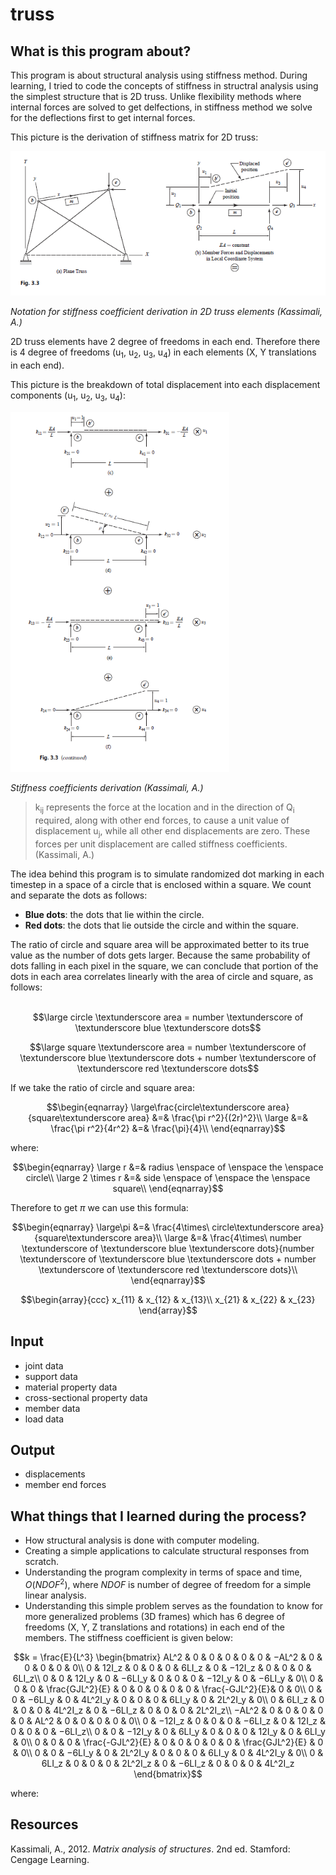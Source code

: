 # truss

## What is this program about?
This program is about structural analysis using stiffness method. 
During learning, I tried to code the concepts of stiffness in structral analysis using the simplest structure that is 2D truss.
Unlike flexibility methods where internal forces are solved to get delfections, in stiffness method we solve for the deflections first to get internal forces.

This picture is the derivation of stiffness matrix for 2D truss:

<img src="img/1.PNG" alt="2D truss structural elements" width="700"/>

*Notation for stiffness coefficient derivation in 2D truss elements (Kassimali, A.)*

2D truss elements have 2 degree of freedoms in each end. Therefore there is 4 degree of freedoms (u<sub>1</sub>, u<sub>2</sub>, u<sub>3</sub>, u<sub>4</sub>) in each elements (X, Y translations in each end).

This picture is the breakdown of total displacement into each displacement components (u<sub>1</sub>, u<sub>2</sub>, u<sub>3</sub>, u<sub>4</sub>):

<img src="img/2.PNG" alt="2D truss structural elements" width="350"/>

*Stiffness coefficients derivation (Kassimali, A.)*

>k<sub>ij</sub> represents the force at the location and in the direction of Q<sub>i</sub> required,
along with other end forces, to cause a unit value of displacement u<sub>j</sub>,
while all other end displacements are zero. These forces per unit displacement
are called stiffness coefficients. (Kassimali, A.)

The idea behind this program is to simulate randomized dot marking in each timestep in a space of a circle that is enclosed within a square. We count and separate the dots as follows:
- **Blue dots**: the dots that lie within the circle.
- **Red dots**: the dots that lie outside the circle and within the square.

The ratio of circle and square area will be approximated better to its true value as the number of dots gets larger. Because the same probability of dots falling in each pixel in the square, we can conclude that portion of the dots in each area correlates linearly with the area of circle and square, as follows: <br> <br>

$$\large circle \textunderscore area = number \textunderscore of \textunderscore blue \textunderscore dots$$

$$\large square \textunderscore area = number \textunderscore of \textunderscore blue \textunderscore dots + number \textunderscore of \textunderscore red \textunderscore dots$$

If we take the ratio of circle and square area:

$$\begin{eqnarray}
\large\frac{circle\textunderscore area}{square\textunderscore area} &=& \frac{\pi r^2}{(2r)^2}\\
\large &=& \frac{\pi r^2}{4r^2} &=& \frac{\pi}{4}\\
\end{eqnarray}$$

where:

$$\begin{eqnarray}
\large r &=& radius \enspace of \enspace the \enspace circle\\
\large 2 \times r &=& side \enspace of \enspace the \enspace square\\
\end{eqnarray}$$

Therefore to get $\pi$ we can use this formula:

$$\begin{eqnarray}
\large\pi &=& \frac{4\times\ circle\textunderscore area}{square\textunderscore area}\\
\large &=& \frac{4\times\ number \textunderscore of \textunderscore blue \textunderscore dots}{number \textunderscore of \textunderscore blue \textunderscore dots + number \textunderscore of \textunderscore red \textunderscore dots}\\
\end{eqnarray}$$

$$\begin{array}{ccc}
x_{11} & x_{12} & x_{13}\\
x_{21} & x_{22} & x_{23}
\end{array}$$

<!--
$$\begin{array}{ccc}
x_{11} & x_{12} & x_{13}\\
x_{21} & x_{22} & x_{23}
\end{array}$$
$$f(k) = {n \choose k} p^{k} (1-p)^{n-k}$$
$$f(k) = {n \choose k} p^{k} (1-p)^{n-k}$$
\[\begin{align*}2x -12 &= 4\\@lhs(sol)@ &= @rhs(sol)@ \end{align*}\]

$$\phant
-->
## Input
- joint data
- support data
- material property data
- cross-sectional property data
- member data
- load data

## Output
- displacements
- member end forces

## What things that I learned during the process?
- How structural analysis is done with computer modeling.
- Creating a simple applications to calculate structural responses from scratch.
- Understanding the program complexity in terms of space and time, $O(NDOF^2)$, where $NDOF$ is number of degree of freedom for a simple linear analysis.
- Understanding this simple problem serves as the foundation to know for more generalized problems (3D frames) which has 6 degree of freedoms (X, Y, Z translations and rotations) in each end of the members. The stiffness coefficient is given below:

$$k = \frac{E}{L^3}
\begin{bmatrix}
AL^2 & 0 & 0 & 0 & 0 & 0 & −AL^2 & 0 & 0 & 0 & 0 & 0\\
0 & 12I_z & 0 & 0 & 0 & 6LI_z & 0 & −12I_z & 0 & 0 & 0 & 6LI_z\\
0 & 0 & 12I_y & 0 & −6LI_y & 0 & 0 & 0 & −12I_y & 0 & −6LI_y & 0\\
0 & 0 & 0 & \frac{GJL^2}{E} & 0 & 0 & 0 & 0 & 0 & \frac{-GJL^2}{E}& 0 & 0\\
0 & 0 & −6LI_y & 0 & 4L^2I_y & 0 & 0 & 0 & 6LI_y & 0 & 2L^2I_y & 0\\
0 & 6LI_z & 0 & 0 & 0 & 4L^2I_z & 0 & −6LI_z & 0 & 0 & 0 & 2L^2I_z\\
−AL^2 & 0 & 0 & 0 & 0 & 0 & AL^2 & 0 & 0 & 0 & 0 & 0\\
0 & −12I_z & 0 & 0 & 0 & −6LI_z & 0 & 12I_z & 0 & 0 & 0 & −6LI_z\\
0 & 0 & −12I_y & 0 & 6LI_y & 0 & 0 & 0 & 12I_y & 0 & 6LI_y & 0\\
0 & 0 & 0 & \frac{-GJL^2}{E} & 0 & 0 & 0 & 0 & 0 & \frac{GJL^2}{E} & 0 & 0\\
0 & 0 & −6LI_y & 0 & 2L^2I_y & 0 & 0 & 0 & 6LI_y & 0 & 4L^2I_y & 0\\
0 & 6LI_z & 0 & 0 & 0 & 2L^2I_z & 0 & −6LI_z & 0 & 0 & 0 & 4L^2I_z
\end{bmatrix}$$

where:


## Resources
Kassimali, A., 2012. *Matrix analysis of structures*. 2nd ed. Stamford: Cengage Learning.